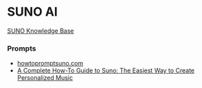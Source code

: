 # SUNO AI

[SUNO Knowledge Base](https://help.suno.com/en)

### Prompts

- [howtopromptsuno.com](https://howtopromptsuno.com/)
- [A Complete How-To Guide to Suno: The Easiest Way to Create Personalized Music](https://learnprompting.org/blog/guide-suno)
